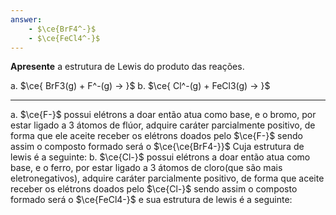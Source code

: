 ```yaml
---
answer:
    - $\ce{BrF4^-}$
    - $\ce{FeCl4^-}$
---
```


**Apresente** a estrutura de Lewis do produto das reações.

a. $\ce{ BrF3(g) + F^-(g) -> }$
b. $\ce{ Cl^-(g) + FeCl3(g) -> }$

---

a. $\ce{F-}$ possui elétrons a doar então atua como base, e o bromo, por estar ligado a 3 átomos de flúor, adquire caráter parcialmente positivo, de forma que ele aceite receber os elétrons doados pelo $\ce{F-}$ sendo assim o composto formado será o $\ce{\ce{BrF4-}}$ Cuja estrutura de lewis é a seguinte:
b. $\ce{Cl-}$ possui elétrons a doar então atua como base, e o ferro, por estar ligado a 3 átomos de cloro(que são mais eletronegativos), adquire caráter parcialmente positivo, de forma que aceite receber os elétrons doados pelo $\ce{Cl-}$ sendo assim o composto formado será o $\ce{FeCl4-}$ e sua estrutura de lewis é a seguinte:
